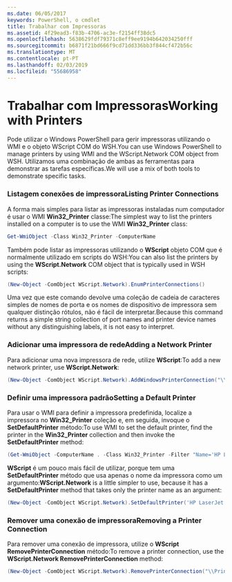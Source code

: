 ```yaml
---
ms.date: 06/05/2017
keywords: PowerShell, o cmdlet
title: Trabalhar com Impressoras
ms.assetid: 4f29ead3-f83b-4706-ac3e-f2154ff38dc5
ms.openlocfilehash: 5638629fdf79371c8eff9ee9194b642034250fff
ms.sourcegitcommit: b6871f21bd666f9cd71dd336bb3f844cf472b56c
ms.translationtype: MT
ms.contentlocale: pt-PT
ms.lasthandoff: 02/03/2019
ms.locfileid: "55686958"
---
```

# <a name="working-with-printers"></a><span data-ttu-id="b29db-103">Trabalhar com Impressoras</span><span class="sxs-lookup"><span data-stu-id="b29db-103">Working with Printers</span></span>

<span data-ttu-id="b29db-104">Pode utilizar o Windows PowerShell para gerir impressoras utilizando o WMI e o objeto WScript COM do WSH.</span><span class="sxs-lookup"><span data-stu-id="b29db-104">You can use Windows PowerShell to manage printers by using WMI and the WScript.Network COM object from WSH.</span></span> <span data-ttu-id="b29db-105">Utilizamos uma combinação de ambas as ferramentas para demonstrar as tarefas específicas.</span><span class="sxs-lookup"><span data-stu-id="b29db-105">We will use a mix of both tools to demonstrate specific tasks.</span></span>

### <a name="listing-printer-connections"></a><span data-ttu-id="b29db-106">Listagem conexões de impressora</span><span class="sxs-lookup"><span data-stu-id="b29db-106">Listing Printer Connections</span></span>

<span data-ttu-id="b29db-107">A forma mais simples para listar as impressoras instaladas num computador é usar o WMI **Win32_Printer** classe:</span><span class="sxs-lookup"><span data-stu-id="b29db-107">The simplest way to list the printers installed on a computer is to use the WMI **Win32_Printer** class:</span></span>

```powershell
Get-WmiObject -Class Win32_Printer -ComputerName
```

<span data-ttu-id="b29db-108">Também pode listar as impressoras utilizando o **WScript** objeto COM que é normalmente utilizado em scripts do WSH:</span><span class="sxs-lookup"><span data-stu-id="b29db-108">You can also list the printers by using the **WScript.Network** COM object that is typically used in WSH scripts:</span></span>

```powershell
(New-Object -ComObject WScript.Network).EnumPrinterConnections()
```

<span data-ttu-id="b29db-109">Uma vez que este comando devolve uma coleção de cadeia de caracteres simples de nomes de porta e os nomes de dispositivo de impressora sem qualquer distinção rótulos, não é fácil de interpretar.</span><span class="sxs-lookup"><span data-stu-id="b29db-109">Because this command returns a simple string collection of port names and printer device names without any distinguishing labels, it is not easy to interpret.</span></span>

### <a name="adding-a-network-printer"></a><span data-ttu-id="b29db-110">Adicionar uma impressora de rede</span><span class="sxs-lookup"><span data-stu-id="b29db-110">Adding a Network Printer</span></span>

<span data-ttu-id="b29db-111">Para adicionar uma nova impressora de rede, utilize **WScript**:</span><span class="sxs-lookup"><span data-stu-id="b29db-111">To add a new network printer, use **WScript.Network**:</span></span>

```powershell
(New-Object -ComObject WScript.Network).AddWindowsPrinterConnection("\\Printserver01\Xerox5")
```

### <a name="setting-a-default-printer"></a><span data-ttu-id="b29db-112">Definir uma impressora padrão</span><span class="sxs-lookup"><span data-stu-id="b29db-112">Setting a Default Printer</span></span>

<span data-ttu-id="b29db-113">Para usar o WMI para definir a impressora predefinida, localize a impressora no **Win32_Printer** coleção e, em seguida, invoque o **SetDefaultPrinter** método:</span><span class="sxs-lookup"><span data-stu-id="b29db-113">To use WMI to set the default printer, find the printer in the **Win32_Printer** collection and then invoke the **SetDefaultPrinter** method:</span></span>

```powershell
(Get-WmiObject -ComputerName . -Class Win32_Printer -Filter "Name='HP LaserJet 5Si'").SetDefaultPrinter()
```

<span data-ttu-id="b29db-114">**WScript** é um pouco mais fácil de utilizar, porque tem uma **SetDefaultPrinter** método que usa apenas o nome da impressora como um argumento:</span><span class="sxs-lookup"><span data-stu-id="b29db-114">**WScript.Network** is a little simpler to use, because it has a **SetDefaultPrinter** method that takes only the printer name as an argument:</span></span>

```powershell
(New-Object -ComObject WScript.Network).SetDefaultPrinter('HP LaserJet 5Si')
```

### <a name="removing-a-printer-connection"></a><span data-ttu-id="b29db-115">Remover uma conexão de impressora</span><span class="sxs-lookup"><span data-stu-id="b29db-115">Removing a Printer Connection</span></span>

<span data-ttu-id="b29db-116">Para remover uma conexão de impressora, utilize o **WScript RemovePrinterConnection** método:</span><span class="sxs-lookup"><span data-stu-id="b29db-116">To remove a printer connection, use the **WScript.Network RemovePrinterConnection** method:</span></span>

```powershell
(New-Object -ComObject WScript.Network).RemovePrinterConnection("\\Printserver01\Xerox5")
```